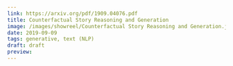 ```yaml
---
link: https://arxiv.org/pdf/1909.04076.pdf
title: Counterfactual Story Reasoning and Generation
image: /images/showreel/Counterfactual Story Reasoning and Generation.jpg
date: 2019-09-09
tags: generative, text (NLP)
draft: draft
preview:
---
```



